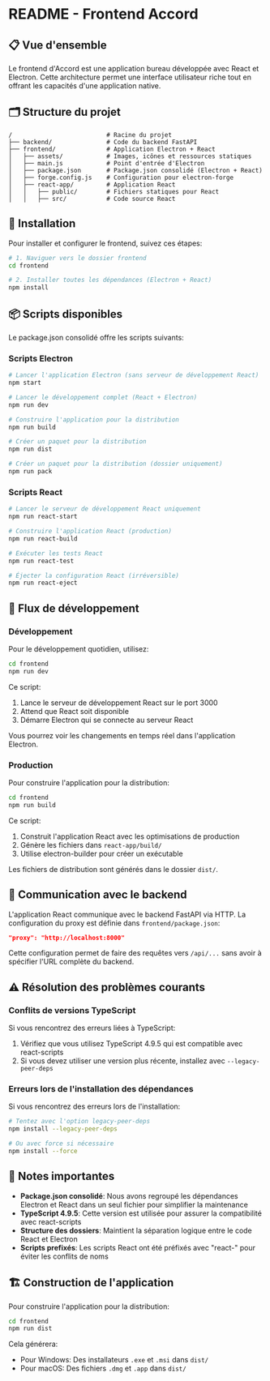 # README - Frontend Accord

## 📋 Vue d'ensemble

Le frontend d'Accord est une application bureau développée avec React et Electron. Cette architecture permet une interface utilisateur riche tout en offrant les capacités d'une application native.

## 🗂️ Structure du projet

```
/                          # Racine du projet
├── backend/               # Code du backend FastAPI
├── frontend/              # Application Electron + React
│   ├── assets/            # Images, icônes et ressources statiques
│   ├── main.js            # Point d'entrée d'Electron
│   ├── package.json       # Package.json consolidé (Electron + React)
│   ├── forge.config.js    # Configuration pour electron-forge
│   ├── react-app/         # Application React
│   │   ├── public/        # Fichiers statiques pour React
│   │   ├── src/           # Code source React
```

## 🚀 Installation

Pour installer et configurer le frontend, suivez ces étapes:

```bash
# 1. Naviguer vers le dossier frontend
cd frontend

# 2. Installer toutes les dépendances (Electron + React)
npm install
```

## 📦 Scripts disponibles

Le package.json consolidé offre les scripts suivants:

### Scripts Electron

```bash
# Lancer l'application Electron (sans serveur de développement React)
npm start

# Lancer le développement complet (React + Electron)
npm run dev

# Construire l'application pour la distribution
npm run build

# Créer un paquet pour la distribution
npm run dist

# Créer un paquet pour la distribution (dossier uniquement)
npm run pack
```

### Scripts React

```bash
# Lancer le serveur de développement React uniquement
npm run react-start

# Construire l'application React (production)
npm run react-build

# Exécuter les tests React
npm run react-test

# Éjecter la configuration React (irréversible)
npm run react-eject
```

## 🔄 Flux de développement

### Développement

Pour le développement quotidien, utilisez:

```bash
cd frontend
npm run dev
```

Ce script:
1. Lance le serveur de développement React sur le port 3000
2. Attend que React soit disponible
3. Démarre Electron qui se connecte au serveur React

Vous pourrez voir les changements en temps réel dans l'application Electron.

### Production

Pour construire l'application pour la distribution:

```bash
cd frontend
npm run build
```

Ce script:
1. Construit l'application React avec les optimisations de production
2. Génère les fichiers dans `react-app/build/`
3. Utilise electron-builder pour créer un exécutable

Les fichiers de distribution sont générés dans le dossier `dist/`.

## 🔄 Communication avec le backend

L'application React communique avec le backend FastAPI via HTTP. La configuration du proxy est définie dans `frontend/package.json`:

```json
"proxy": "http://localhost:8000"
```

Cette configuration permet de faire des requêtes vers `/api/...` sans avoir à spécifier l'URL complète du backend.

## ⚠️ Résolution des problèmes courants

### Conflits de versions TypeScript

Si vous rencontrez des erreurs liées à TypeScript:

1. Vérifiez que vous utilisez TypeScript 4.9.5 qui est compatible avec react-scripts
2. Si vous devez utiliser une version plus récente, installez avec `--legacy-peer-deps`

### Erreurs lors de l'installation des dépendances

Si vous rencontrez des erreurs lors de l'installation:

```bash
# Tentez avec l'option legacy-peer-deps
npm install --legacy-peer-deps

# Ou avec force si nécessaire
npm install --force
```

## 📝 Notes importantes

- **Package.json consolidé**: Nous avons regroupé les dépendances Electron et React dans un seul fichier pour simplifier la maintenance
- **TypeScript 4.9.5**: Cette version est utilisée pour assurer la compatibilité avec react-scripts
- **Structure des dossiers**: Maintient la séparation logique entre le code React et Electron
- **Scripts prefixés**: Les scripts React ont été préfixés avec "react-" pour éviter les conflits de noms

## 🏗️ Construction de l'application

Pour construire l'application pour la distribution:

```bash
cd frontend
npm run dist
```

Cela générera:
- Pour Windows: Des installateurs `.exe` et `.msi` dans `dist/`
- Pour macOS: Des fichiers `.dmg` et `.app` dans `dist/`

